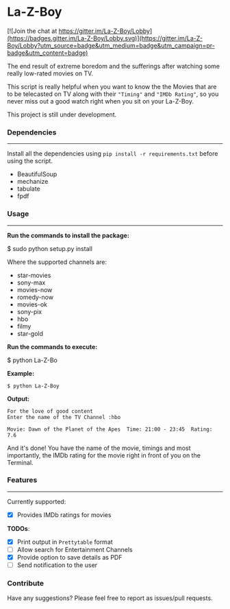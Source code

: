 # La-Z-Boy

[![Join the chat at https://gitter.im/La-Z-Boy/Lobby](https://badges.gitter.im/La-Z-Boy/Lobby.svg)](https://gitter.im/La-Z-Boy/Lobby?utm_source=badge&utm_medium=badge&utm_campaign=pr-badge&utm_content=badge)

The end result of extreme boredom and the sufferings after watching some really low-rated movies on TV.

This script is really helpful when you want to know the the Movies that are to be telecasted on TV
along with their `"Timing"` and `"IMDb Rating"`, so you never miss out a good watch right when you sit
on your La-Z-Boy.

This project is still under development.


### Dependencies
-----------------

Install all the dependencies using `pip install -r requirements.txt` before using the script.

   * BeautifulSoup
   * mechanize
   * tabulate
   * fpdf

### Usage
-----------------
 **Run the commands to install the package:**

 $  sudo python setup.py install



Where the supported channels are:

- star-movies
- sony-max
- movies-now
- romedy-now
- movies-ok
- sony-pix
- hbo
- filmy
- star-gold

**Run the commands to execute:**

  $  python La-Z-Bo

**Example:**

    $ python La-Z-Boy




**Output:**

    For the love of good content
    Enter the name of the TV Channel :hbo

    Movie: Dawn of the Planet of the Apes  Time: 21:00 - 23:45  Rating: 7.6


And it's done! You have the name of the movie, timings and most importantly, the IMDb rating for the movie
right in front of you on the Terminal.

### Features
-----------------

Currently supported:

- [x] Provides IMDb ratings for movies

**TODOs**:

- [x] Print output in `Prettytable` format
- [ ] Allow search for Entertainment Channels
- [x] Provide option to save details as PDF
- [ ] Send notification to the user

### Contribute

Have any suggestions? Please feel free to report as issues/pull requests.
